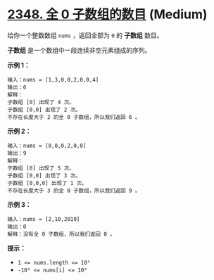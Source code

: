 # [2348. 全 0 子数组的数目][link] (Medium)

[link]: https://leetcode.cn/problems/number-of-zero-filled-subarrays/

给你一个整数数组 `nums` ，返回全部为 `0` 的 **子数组** 数目。

**子数组** 是一个数组中一段连续非空元素组成的序列。

**示例 1：**

```
输入：nums = [1,3,0,0,2,0,0,4]
输出：6
解释：
子数组 [0] 出现了 4 次。
子数组 [0,0] 出现了 2 次。
不存在长度大于 2 的全 0 子数组，所以我们返回 6 。
```

**示例 2：**

```
输入：nums = [0,0,0,2,0,0]
输出：9
解释：
子数组 [0] 出现了 5 次。
子数组 [0,0] 出现了 3 次。
子数组 [0,0,0] 出现了 1 次。
不存在长度大于 3 的全 0 子数组，所以我们返回 9 。
```

**示例 3：**

```
输入：nums = [2,10,2019]
输出：0
解释：没有全 0 子数组，所以我们返回 0 。
```

**提示：**

- `1 <= nums.length <= 10⁵`
- `-10⁹ <= nums[i] <= 10⁹`
